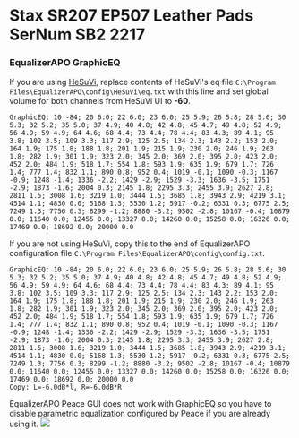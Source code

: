 # Stax SR207 EP507 Leather Pads SerNum SB2 2217
### EqualizerAPO GraphicEQ
If you are using [HeSuVi](https://sourceforge.net/projects/hesuvi/), replace contents of HeSuVi's eq file `C:\Program Files\EqualizerAPO\config\HeSuVi\eq.txt` with this line and set global volume for both channels from HeSuVi UI to **-60**.
```
GraphicEQ: 10 -84; 20 6.0; 22 6.0; 23 6.0; 25 5.9; 26 5.8; 28 5.6; 30 5.3; 32 5.2; 35 5.0; 37 4.9; 40 4.8; 42 4.8; 45 4.7; 49 4.8; 52 4.9; 56 4.9; 59 4.9; 64 4.6; 68 4.4; 73 4.4; 78 4.4; 83 4.3; 89 4.1; 95 3.8; 102 3.5; 109 3.3; 117 2.9; 125 2.5; 134 2.3; 143 2.2; 153 2.0; 164 1.9; 175 1.8; 188 1.8; 201 1.9; 215 1.9; 230 2.0; 246 1.9; 263 1.8; 282 1.9; 301 1.9; 323 2.0; 345 2.0; 369 2.0; 395 2.0; 423 2.0; 452 2.0; 484 1.9; 518 1.7; 554 1.8; 593 1.9; 635 1.9; 679 1.7; 726 1.4; 777 1.4; 832 1.1; 890 0.8; 952 0.4; 1019 -0.1; 1090 -0.3; 1167 -0.9; 1248 -1.4; 1336 -2.2; 1429 -2.9; 1529 -3.3; 1636 -3.5; 1751 -2.9; 1873 -1.6; 2004 0.3; 2145 1.8; 2295 3.3; 2455 3.9; 2627 2.8; 2811 1.5; 3008 1.6; 3219 1.0; 3444 1.5; 3685 1.8; 3943 2.9; 4219 3.1; 4514 1.1; 4830 0.0; 5168 1.3; 5530 1.2; 5917 -0.2; 6331 0.3; 6775 2.5; 7249 1.3; 7756 0.3; 8299 -1.2; 8880 -3.2; 9502 -2.8; 10167 -0.4; 10879 0.0; 11640 0.0; 12455 0.0; 13327 0.0; 14260 0.0; 15258 0.0; 16326 0.0; 17469 0.0; 18692 0.0; 20000 0.0
```
If you are not using HeSuVi, copy this to the end of EqualizerAPO configuration file `C:\Program Files\EqualizerAPO\config\config.txt`.
```
GraphicEQ: 10 -84; 20 6.0; 22 6.0; 23 6.0; 25 5.9; 26 5.8; 28 5.6; 30 5.3; 32 5.2; 35 5.0; 37 4.9; 40 4.8; 42 4.8; 45 4.7; 49 4.8; 52 4.9; 56 4.9; 59 4.9; 64 4.6; 68 4.4; 73 4.4; 78 4.4; 83 4.3; 89 4.1; 95 3.8; 102 3.5; 109 3.3; 117 2.9; 125 2.5; 134 2.3; 143 2.2; 153 2.0; 164 1.9; 175 1.8; 188 1.8; 201 1.9; 215 1.9; 230 2.0; 246 1.9; 263 1.8; 282 1.9; 301 1.9; 323 2.0; 345 2.0; 369 2.0; 395 2.0; 423 2.0; 452 2.0; 484 1.9; 518 1.7; 554 1.8; 593 1.9; 635 1.9; 679 1.7; 726 1.4; 777 1.4; 832 1.1; 890 0.8; 952 0.4; 1019 -0.1; 1090 -0.3; 1167 -0.9; 1248 -1.4; 1336 -2.2; 1429 -2.9; 1529 -3.3; 1636 -3.5; 1751 -2.9; 1873 -1.6; 2004 0.3; 2145 1.8; 2295 3.3; 2455 3.9; 2627 2.8; 2811 1.5; 3008 1.6; 3219 1.0; 3444 1.5; 3685 1.8; 3943 2.9; 4219 3.1; 4514 1.1; 4830 0.0; 5168 1.3; 5530 1.2; 5917 -0.2; 6331 0.3; 6775 2.5; 7249 1.3; 7756 0.3; 8299 -1.2; 8880 -3.2; 9502 -2.8; 10167 -0.4; 10879 0.0; 11640 0.0; 12455 0.0; 13327 0.0; 14260 0.0; 15258 0.0; 16326 0.0; 17469 0.0; 18692 0.0; 20000 0.0
Copy: L=-6.0dB*l, R=-6.0dB*R
```
EqualizerAPO Peace GUI does not work with GraphicEQ so you have to disable parametric equalization configured by Peace if you are already using it.
![](https://raw.githubusercontent.com/jaakkopasanen/AutoEq/master/results/SBAF-Serious/innerfidelity/onear/Stax%20SR207%20EP507%20Leather%20Pads%20SerNum%20SB2%202217/Stax%20SR207%20EP507%20Leather%20Pads%20SerNum%20SB2%202217.png)
